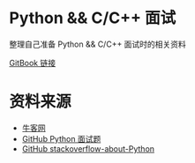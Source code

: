 # Python && C/C++ 面试

整理自己准备 Python && C/C++ 面试时的相关资料

[GitBook 链接](https://l1nwatch.gitbooks.io/interview_exercise/content/)

# 资料来源
* [牛客网](http://www.nowcoder.com/7651698)
* [GitHub Python 面试题](https://github.com/taizilongxu/interview_python)
* [GitHub stackoverflow-about-Python](https://taizilongxu.gitbooks.io/stackoverflow-about-python/content/)
